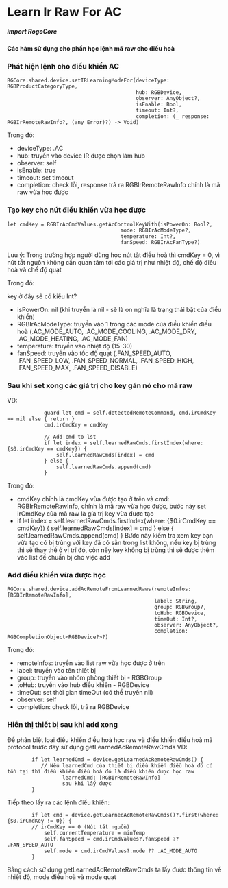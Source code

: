 

# Learn Ir Raw For AC

##### import RogoCore

#### Các hàm sử dụng cho phần học lệnh mã raw cho điều hoà

### Phát hiện lệnh cho điều khiển AC

```
RGCore.shared.device.setIRLearningModeFor(deviceType: RGBProductCategoryType,
                                          hub: RGBDevice,
                                          observer: AnyObject?,
                                          isEnable: Bool,
                                          timeout: Int?,
                                          completion: (_ response: RGBIrRemoteRawInfo?, (any Error)?) -> Void)
```
Trong đó:

- deviceType: .AC
- hub: truyền vào device IR được chọn làm hub
- observer: self
- isEnable: true
- timeout: set timeout
- completion: check lỗi, response trả ra RGBIrRemoteRawInfo chính là mã raw vừa học được

### Tạo key cho nút điều khiển vừa học được

```
let cmdKey = RGBIrAcCmdValues.getAcControlKeyWith(isPowerOn: Bool?,
                                     mode: RGBIrAcModeType?,
                                     temperature: Int?,
                                     fanSpeed: RGBIrAcFanType?)
```
Lưu ý: Trong trường hợp người dùng học nút tắt điều hoà thì cmdKey = 0, vì nút tắt nguồn không cần quan tâm tới các giá trị như nhiệt độ, chế độ điều hoà và chế độ quạt

Trong đó:

key ở đây sẽ có kiểu Int?

- isPowerOn: nil (khi truyền là nil - sẽ là on nghĩa là trạng thái bật của điều khiển)
- RGBIrAcModeType: truyền vào 1 trong các mode của điều khiển điều hoà (.AC_MODE_AUTO, .AC_MODE_COOLING, .AC_MODE_DRY, .AC_MODE_HEATING, .AC_MODE_FAN)
- temperature: truyền vào nhiệt độ (15-30)
- fanSpeed: truyền vào tốc độ quạt (.FAN_SPEED_AUTO, .FAN_SPEED_LOW, .FAN_SPEED_NORMAL, .FAN_SPEED_HIGH, .FAN_SPEED_MAX, .FAN_SPEED_DISABLE)

### Sau khi set xong các giá trị cho key gán nó cho mã raw

VD: 
```
            guard let cmd = self.detectedRemoteCommand, cmd.irCmdKey == nil else { return }
            cmd.irCmdKey = cmdKey
            
            // Add cmd to lst
            if let index = self.learnedRawCmds.firstIndex(where: {$0.irCmdKey == cmdKey}) {
                self.learnedRawCmds[index] = cmd
            } else {
                self.learnedRawCmds.append(cmd)
            }

```
Trong đó: 
- cmdKey chính là cmdKey vừa được tạo ở trên và cmd: RGBIrRemoteRawInfo, chính là mã raw vừa học được, bước này set irCmdKey của mã raw là gía trị key vừa được tạo
-  if let index = self.learnedRawCmds.firstIndex(where: {$0.irCmdKey == cmdKey}) {
                self.learnedRawCmds[index] = cmd
            } else {
                self.learnedRawCmds.append(cmd)
            }
Bước này kiểm tra xem key bạn vừa tạo có bị trùng với key đã có sẵn trong list không, nếu key bị trùng thì sẽ thay thế ở vị trí đó, còn nếy key không bị trùng thì sẽ được thêm vào list để chuẩn bị cho việc add

### Add điều khiển vừa được học

```
RGCore.shared.device.addAcRemoteFromLearnedRaws(remoteInfos: [RGBIrRemoteRawInfo],
                                                label: String,
                                                group: RGBGroup?,
                                                toHub: RGBDevice,
                                                timeOut: Int?,
                                                observer: AnyObject?,
                                                completion: RGBCompletionObject<RGBDevice?>?)
```
Trong đó: 
- remoteInfos: truyền vào list raw vừa học được ở trên
- label: truyền vào tên thiết bị
- group: truyền vào nhóm phòng thiết bị - RGBGroup
- toHub: truyền vào hub điều khiển - RGBDevice
- timeOut: set thời gian timeOut (có thể truyền nil)
- observer: self
- completion: check lỗi, trả ra RGBDevice

### Hiển thị thiết bị sau khi add xong

Để phân biệt loại điều khiển điều hoà học raw và điều khiển điều hoà mã protocol trước đây sử dụng getLearnedAcRemoteRawCmds
VD:
```
        if let learnedCmd = device.getLearnedAcRemoteRawCmds() {
           // Nếu learnedCmd của thiết bị điều khiển điều hoà đó có tồn tại thì điều khiển điều hoà đó là điều khiển được học raw
                  learnedCmd: [RGBIrRemoteRawInfo]
                  sau khi lấy được 
        }
```
Tiếp theo lấy ra các lệnh điều khiển:

```
        if let cmd = device.getLearnedAcRemoteRawCmds()?.first(where: {$0.irCmdKey != 0}) {
        // irCmdKey == 0 (Nút tắt nguồn)
            self.currentTemperature = minTemp
            self.fanSpeed = cmd.irCmdValues?.fanSpeed ?? .FAN_SPEED_AUTO
            self.mode = cmd.irCmdValues?.mode ?? .AC_MODE_AUTO
        }

```
Bằng cách sử dụng getLearnedAcRemoteRawCmds ta lấy được thông tin về nhiệt độ, mode điều hoà và mode quạt 
